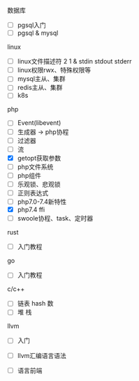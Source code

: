 数据库
- [ ] pgsql入门
- [ ] pgsql & mysql

linux 
- [ ] linux文件描述符 2 1 & stdin stdout stderr
- [ ] linux权限rwx、特殊权限等
- [ ] mysql主从、集群 
- [ ] redis主从、集群
- [ ] k8s

php
- [ ] Event(libevent)
- [ ] 生成器 -> php协程
- [ ] 过滤器
- [ ] 流
- [x] getopt获取参数
- [ ] php文件系统
- [ ] php组件
- [ ] 乐观锁、悲观锁
- [ ] 正则表达式
- [ ] php7.0-7.4新特性 
- [x] php7.4 ffi
- [ ] swoole协程、task、定时器

rust
- [ ] 入门教程

go
- [ ] 入门教程

c/c++
- [ ] 链表 hash 数
- [ ] 堆 栈

llvm
- [ ] 入门
- [ ] llvm汇编语言语法
- [ ] 语言前端


